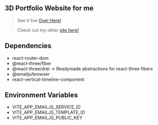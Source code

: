 ## 3D Portfolio Website for me

> See it live [Over Here!]()

> Check out my other [site here!](https://nitish1.netlify.app)

## Dependencies

- react-router-dom
- @react-three/fiber
- @react-three/drei -> Readymade abstractions for react-three fibers
- @emailjs/browser
- react-vertical-timeline-component

## Environment Variables

- VITE_APP_EMAILJS_SERVICE_ID
- VITE_APP_EMAILJS_TEMPLATE_ID
- VITE_APP_EMAILJS_PUBLIC_KEY
